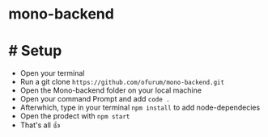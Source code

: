 # mono-backend

# # Setup
* Open your terminal
* Run a git clone ````https://github.com/ofurum/mono-backend.git````
* Open the Mono-backend folder  on your local machine
* Open your command Prompt and add ````code . ````
* Afterwhich,  type in your terminal ````npm install```` to add node-dependecies
* Open the prodect with ````npm start````
* That's all 👍
